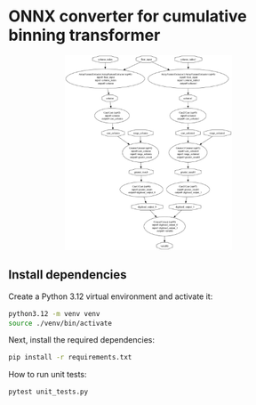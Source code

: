 # ONNX converter for cumulative binning transformer

<div align="center">
  <img src="graph.png" width="300px">

</div>

## Install dependencies

Create a Python 3.12 virtual environment and activate it:

```bash
python3.12 -m venv venv
source ./venv/bin/activate
```

Next, install the required dependencies:

```bash
pip install -r requirements.txt
```

How to run unit tests:

```bash
pytest unit_tests.py
```